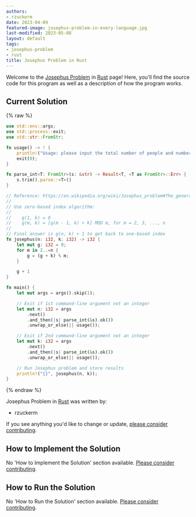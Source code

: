 ```yaml
---
authors:
- rzuckerm
date: 2023-04-09
featured-image: josephus-problem-in-every-language.jpg
last-modified: 2023-05-08
layout: default
tags:
- josephus-problem
- rust
title: Josephus Problem in Rust
---
```


Welcome to the [Josephus Problem](https://sampleprograms.io/projects/josephus-problem) in [Rust](https://sampleprograms.io/languages/rust) page! Here, you'll find the source code for this program as well as a description of how the program works.

## Current Solution

{% raw %}

```rust
use std::env::args;
use std::process::exit;
use std::str::FromStr;

fn usage() -> ! {
    println!("Usage: please input the total number of people and number of people to skip.");
    exit(0);
}

fn parse_int<T: FromStr>(s: &str) -> Result<T, <T as FromStr>::Err> {
    s.trim().parse::<T>()
}

// Reference: https://en.wikipedia.org/wiki/Josephus_problem#The_general_case
//
// Use zero-based index algorithm:
//
//    g(1, k) = 0
//    g(m, k) = [g(m - 1, k) + k] MOD m, for m = 2, 3, ..., n
//
// Final answer is g(n, k) + 1 to get back to one-based index
fn josephus(n: i32, k: i32) -> i32 {
    let mut g: i32 = 0;
    for m in 2..=n {
        g = (g + k) % m;
    }

    g + 1
}

fn main() {
    let mut args = args().skip(1);

    // Exit if 1st command-line argument not an integer
    let mut n: i32 = args
        .next()
        .and_then(|s| parse_int(&s).ok())
        .unwrap_or_else(|| usage());

    // Exit if 2nd command-line argument not an integer
    let mut k: i32 = args
        .next()
        .and_then(|s| parse_int(&s).ok())
        .unwrap_or_else(|| usage());

    // Run Josephus problem and store results
    println!("{}", josephus(n, k));
}

```

{% endraw %}

Josephus Problem in [Rust](https://sampleprograms.io/languages/rust) was written by:

- rzuckerm

If you see anything you'd like to change or update, [please consider contributing](https://github.com/TheRenegadeCoder/sample-programs).

## How to Implement the Solution

No 'How to Implement the Solution' section available. [Please consider contributing](https://github.com/TheRenegadeCoder/sample-programs-website).

## How to Run the Solution

No 'How to Run the Solution' section available. [Please consider contributing](https://github.com/TheRenegadeCoder/sample-programs-website).